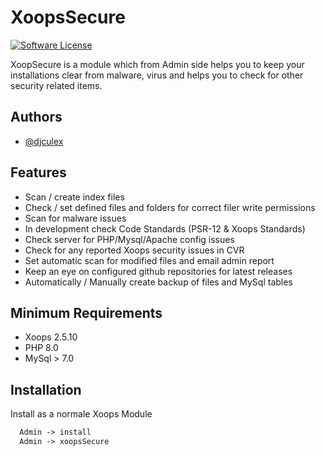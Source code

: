 
# XoopsSecure
[![Software License](https://img.shields.io/badge/license-GPL-brightgreen.svg?style=flat)](LICENSE) 

XoopSecure is a module which from Admin side helps you to keep your installations clear from malware, virus and helps you to check for other security related items.




## Authors

- [@djculex](https://www.github.com/djculex)






## Features

- Scan / create index files
- Check / set defined files and folders for correct filer write permissions
- Scan for malware issues
- In development check Code Standards (PSR-12 & Xoops Standards)
- Check server for PHP/Mysql/Apache config issues
- Check for any reported Xoops security issues in CVR
- Set automatic scan for modified files and email admin report
- Keep an eye on configured github repositories for latest releases
- Automatically / Manually create backup of files and MySql tables




## Minimum Requirements

- Xoops 2.5.10
- PHP 8.0
- MySql > 7.0




## Installation

Install as a normale Xoops Module

```PHP
  Admin -> install
  Admin -> xoopsSecure
```
    
